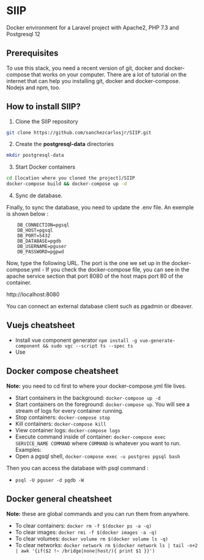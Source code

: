 # SIIP

Docker environment for a Laravel project with Apache2, PHP 7.3 and Postgresql 12

## Prerequisites

To use this stack, you need a recent version of git, docker and docker-compose that works on your computer. There are a lot of tutorial on the internet that can help you installing git, docker and docker-compose. Nodejs and npm, too.

## How to install SIIP?

1. Clone the SIIP repository

```bash
git clone https://github.com/sanchezcarlosjr/SIIP.git
```

2. Create the **postgresql-data** directories

```bash
mkdir postgresql-data
```

3. Start Docker containers

```bash
cd [location where you cloned the project]/SIIP
docker-compose build && docker-compose up -d
```

4. Sync de database.

Finally, to sync the database, you need to update the .env file. An exemple is shown below :

```
    DB_CONNECTION=pgsql
    DB_HOST=pgsql
    DB_PORT=5432
    DB_DATABASE=pgdb
    DB_USERNAME=pguser
    DB_PASSWORD=pgpwd
```

Now, type the following URL. The port is the one we set up in the docker-compose.yml - If you check the docker-compose file, you can see in the apache service section that port 8080 of the host maps port 80 of the container.

http://localhost:8080

You can connect an external database client such as pgadmin or dbeaver.


## Vuejs cheatsheet
* Install vue component generator
``
npm install -g vue-generate-component && sudo vgc --script ts --spec ts
`` 
* Use 


## Docker compose cheatsheet


**Note:** you need to cd first to where your docker-compose.yml file lives.

* Start containers in the background: `docker-compose up -d`
* Start containers on the foreground: `docker-compose up`. You will see a stream of logs for every container running.
* Stop containers: `docker-compose stop`
* Kill containers: `docker-compose kill`
* View container logs: `docker-compose logs`
* Execute command inside of container: `docker-compose exec SERVICE_NAME COMMAND` where `COMMAND` is whatever you want to run. Examples:
* Open a pgsql shell, `docker-compose exec -u postgres pgsql bash`

Then you can access the database with psql command :
* `psql -U pguser -d pgdb -W`

## Docker general cheatsheet

**Note:** these are global commands and you can run them from anywhere.

* To clear containers: `docker rm -f $(docker ps -a -q)`
* To clear images: `docker rmi -f $(docker images -a -q)`
* To clear volumes: `docker volume rm $(docker volume ls -q)`
* To clear networks: `docker network rm $(docker network ls | tail -n+2 | awk '{if($2 !~ /bridge|none|host/){ print $1 }}')`